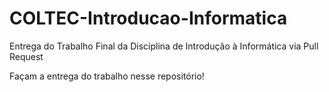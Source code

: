 # COLTEC-Introducao-Informatica
Entrega do Trabalho Final da Disciplina de Introdução à Informática via Pull Request

Façam a entrega do trabalho nesse repositório! 
